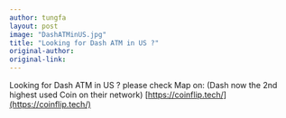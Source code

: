 ```yaml
---
author: tungfa
layout: post
image: "DashATMinUS.jpg"
title: "Looking for Dash ATM in US ?"
original-author:
original-link:
---
```


Looking for Dash ATM in US ?
please check Map on: 
(Dash now the 2nd highest used Coin on their network)
[https://coinflip.tech/](https://coinflip.tech/)